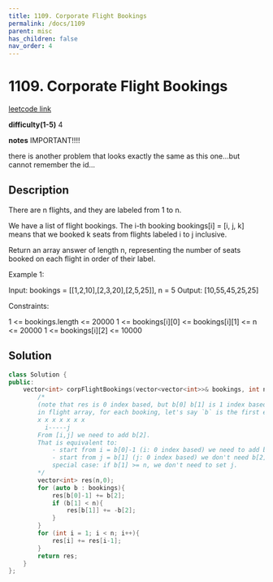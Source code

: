 ```yaml
---
title: 1109. Corporate Flight Bookings
permalink: /docs/1109
parent: misc
has_children: false
nav_order: 4
---
```

# 1109. Corporate Flight Bookings
[leetcode link](https://leetcode.com/problems/corporate-flight-bookings/)

**difficulty(1-5)** 
4

**notes** 
IMPORTANT!!!!


there is another problem that looks exactly the same as this one...but cannot remember the id...

## Description
There are n flights, and they are labeled from 1 to n.

We have a list of flight bookings.  The i-th booking bookings[i] = [i, j, k] means that we booked k seats from flights labeled i to j inclusive.

Return an array answer of length n, representing the number of seats booked on each flight in order of their label.

 

Example 1:

Input: bookings = [[1,2,10],[2,3,20],[2,5,25]], n = 5
Output: [10,55,45,25,25]
 

Constraints:

1 <= bookings.length <= 20000
1 <= bookings[i][0] <= bookings[i][1] <= n <= 20000
1 <= bookings[i][2] <= 10000
## Solution
```c++
class Solution {
public:
    vector<int> corpFlightBookings(vector<vector<int>>& bookings, int n) {
        /*
        (note that res is 0 index based, but b[0] b[1] is 1 index based.)
        in flight array, for each booking, let's say `b` is the first entry in bookings. 
        x x x x x x x 
          i-----j
        From [i,j] we need to add b[2].
        That is equivalent to:
            - start from i = b[0]-1 (i: 0 index based) we need to add b[2].
            - start from j = b[1] (j: 0 index based) we don't need b[2] any more, so -b[2] for all [j,n)
            special case: if b[1] >= n, we don't need to set j.
        */
        vector<int> res(n,0);
        for (auto b : bookings){
            res[b[0]-1] += b[2];
            if (b[1] < n){
                res[b[1]] += -b[2];
            }
        }
        for (int i = 1; i < n; i++){
            res[i] += res[i-1];
        }
        return res;
    }
};
``` 

<!-- 
Default label
{: .label }

Blue label
{: .label .label-blue }

Stable
{: .label .label-green }

New release
{: .label .label-purple }

Coming soon
{: .label .label-yellow }

Deprecated
{: .label .label-red } -->
